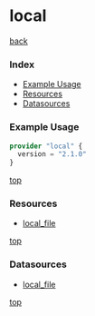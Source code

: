 # local

[back](../)

### Index

- [Example Usage](#example-usage)
- [Resources](#resources)
- [Datasources](#datasources)

### Example Usage

```terraform
provider "local" {
  version = "2.1.0"
}
```

[top](#index)

### Resources


- [local_file](./r/local_file.md)


[top](#index)

### Datasources


- [local_file](./d/local_file.md)


[top](#index)